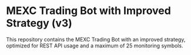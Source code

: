 # MEXC Trading Bot with Improved Strategy (v3)

This repository contains the MEXC Trading Bot with an improved strategy, optimized for REST API usage and a maximum of 25 monitoring symbols.